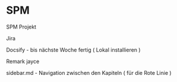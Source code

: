 # SPM
SPM Projekt
 
Jira

Docsify - bis nächste Woche fertig ( Lokal installieren )

Remark jayce

sidebar.md - Navigation zwischen den Kapiteln ( für die Rote Linie )
